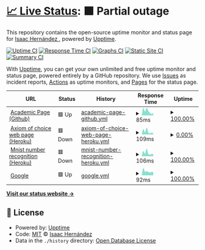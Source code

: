 # [📈 Live Status](https://demo.upptime.js.org): <!--live status--> **🟧 Partial outage**

This repository contains the open-source uptime monitor and status page for [Isaac Hernández ](https://axiom-of-choice.herokuapp.com/), powered by [Upptime](https://github.com/upptime/upptime).

[![Uptime CI](https://github.com/axiom-of-choice/uptime/workflows/Uptime%20CI/badge.svg)](https://github.com/axiom-of-choice/uptime/actions?query=workflow%3A%22Uptime+CI%22)
[![Response Time CI](https://github.com/axiom-of-choice/uptime/workflows/Response%20Time%20CI/badge.svg)](https://github.com/axiom-of-choice/uptime/actions?query=workflow%3A%22Response+Time+CI%22)
[![Graphs CI](https://github.com/axiom-of-choice/uptime/workflows/Graphs%20CI/badge.svg)](https://github.com/axiom-of-choice/uptime/actions?query=workflow%3A%22Graphs+CI%22)
[![Static Site CI](https://github.com/axiom-of-choice/uptime/workflows/Static%20Site%20CI/badge.svg)](https://github.com/axiom-of-choice/uptime/actions?query=workflow%3A%22Static+Site+CI%22)
[![Summary CI](https://github.com/axiom-of-choice/uptime/workflows/Summary%20CI/badge.svg)](https://github.com/axiom-of-choice/uptime/actions?query=workflow%3A%22Summary+CI%22)

With [Upptime](https://upptime.js.org), you can get your own unlimited and free uptime monitor and status page, powered entirely by a GitHub repository. We use [Issues](https://github.com/axiom-of-choice/uptime/issues) as incident reports, [Actions](https://github.com/axiom-of-choice/uptime/actions) as uptime monitors, and [Pages](https://demo.upptime.js.org) for the status page.

<!--start: status pages-->
<!-- This summary is generated by Upptime (https://github.com/upptime/upptime) -->
<!-- Do not edit this manually, your changes will be overwritten -->
<!-- prettier-ignore -->
| URL | Status | History | Response Time | Uptime |
| --- | ------ | ------- | ------------- | ------ |
| <img alt="" src="https://icons.duckduckgo.com/ip3/axiom-of-choice.github.io.ico" height="13"> [Academic Page (Github)](https://axiom-of-choice.github.io/) | 🟩 Up | [academic-page-github.yml](https://github.com/axiom-of-choice/uptime/commits/HEAD/history/academic-page-github.yml) | <details><summary><img alt="Response time graph" src="./graphs/academic-page-github/response-time-week.png" height="20"> 85ms</summary><br><a href="https://demo.upptime.js.org/history/academic-page-github"><img alt="Response time 101" src="https://img.shields.io/endpoint?url=https%3A%2F%2Fraw.githubusercontent.com%2Faxiom-of-choice%2Fuptime%2FHEAD%2Fapi%2Facademic-page-github%2Fresponse-time.json"></a><br><a href="https://demo.upptime.js.org/history/academic-page-github"><img alt="24-hour response time 47" src="https://img.shields.io/endpoint?url=https%3A%2F%2Fraw.githubusercontent.com%2Faxiom-of-choice%2Fuptime%2FHEAD%2Fapi%2Facademic-page-github%2Fresponse-time-day.json"></a><br><a href="https://demo.upptime.js.org/history/academic-page-github"><img alt="7-day response time 85" src="https://img.shields.io/endpoint?url=https%3A%2F%2Fraw.githubusercontent.com%2Faxiom-of-choice%2Fuptime%2FHEAD%2Fapi%2Facademic-page-github%2Fresponse-time-week.json"></a><br><a href="https://demo.upptime.js.org/history/academic-page-github"><img alt="30-day response time 93" src="https://img.shields.io/endpoint?url=https%3A%2F%2Fraw.githubusercontent.com%2Faxiom-of-choice%2Fuptime%2FHEAD%2Fapi%2Facademic-page-github%2Fresponse-time-month.json"></a><br><a href="https://demo.upptime.js.org/history/academic-page-github"><img alt="1-year response time 101" src="https://img.shields.io/endpoint?url=https%3A%2F%2Fraw.githubusercontent.com%2Faxiom-of-choice%2Fuptime%2FHEAD%2Fapi%2Facademic-page-github%2Fresponse-time-year.json"></a></details> | <details><summary><a href="https://demo.upptime.js.org/history/academic-page-github">100.00%</a></summary><a href="https://demo.upptime.js.org/history/academic-page-github"><img alt="All-time uptime 100.00%" src="https://img.shields.io/endpoint?url=https%3A%2F%2Fraw.githubusercontent.com%2Faxiom-of-choice%2Fuptime%2FHEAD%2Fapi%2Facademic-page-github%2Fuptime.json"></a><br><a href="https://demo.upptime.js.org/history/academic-page-github"><img alt="24-hour uptime 100.00%" src="https://img.shields.io/endpoint?url=https%3A%2F%2Fraw.githubusercontent.com%2Faxiom-of-choice%2Fuptime%2FHEAD%2Fapi%2Facademic-page-github%2Fuptime-day.json"></a><br><a href="https://demo.upptime.js.org/history/academic-page-github"><img alt="7-day uptime 100.00%" src="https://img.shields.io/endpoint?url=https%3A%2F%2Fraw.githubusercontent.com%2Faxiom-of-choice%2Fuptime%2FHEAD%2Fapi%2Facademic-page-github%2Fuptime-week.json"></a><br><a href="https://demo.upptime.js.org/history/academic-page-github"><img alt="30-day uptime 100.00%" src="https://img.shields.io/endpoint?url=https%3A%2F%2Fraw.githubusercontent.com%2Faxiom-of-choice%2Fuptime%2FHEAD%2Fapi%2Facademic-page-github%2Fuptime-month.json"></a><br><a href="https://demo.upptime.js.org/history/academic-page-github"><img alt="1-year uptime 100.00%" src="https://img.shields.io/endpoint?url=https%3A%2F%2Fraw.githubusercontent.com%2Faxiom-of-choice%2Fuptime%2FHEAD%2Fapi%2Facademic-page-github%2Fuptime-year.json"></a></details>
| <img alt="" src="https://icons.duckduckgo.com/ip3/axiom-of-choice.herokuapp.com.ico" height="13"> [Axiom of choice web page (Heroku)](https://axiom-of-choice.herokuapp.com/) | 🟥 Down | [axiom-of-choice-web-page-heroku.yml](https://github.com/axiom-of-choice/uptime/commits/HEAD/history/axiom-of-choice-web-page-heroku.yml) | <details><summary><img alt="Response time graph" src="./graphs/axiom-of-choice-web-page-heroku/response-time-week.png" height="20"> 109ms</summary><br><a href="https://demo.upptime.js.org/history/axiom-of-choice-web-page-heroku"><img alt="Response time 319" src="https://img.shields.io/endpoint?url=https%3A%2F%2Fraw.githubusercontent.com%2Faxiom-of-choice%2Fuptime%2FHEAD%2Fapi%2Faxiom-of-choice-web-page-heroku%2Fresponse-time.json"></a><br><a href="https://demo.upptime.js.org/history/axiom-of-choice-web-page-heroku"><img alt="24-hour response time 44" src="https://img.shields.io/endpoint?url=https%3A%2F%2Fraw.githubusercontent.com%2Faxiom-of-choice%2Fuptime%2FHEAD%2Fapi%2Faxiom-of-choice-web-page-heroku%2Fresponse-time-day.json"></a><br><a href="https://demo.upptime.js.org/history/axiom-of-choice-web-page-heroku"><img alt="7-day response time 109" src="https://img.shields.io/endpoint?url=https%3A%2F%2Fraw.githubusercontent.com%2Faxiom-of-choice%2Fuptime%2FHEAD%2Fapi%2Faxiom-of-choice-web-page-heroku%2Fresponse-time-week.json"></a><br><a href="https://demo.upptime.js.org/history/axiom-of-choice-web-page-heroku"><img alt="30-day response time 159" src="https://img.shields.io/endpoint?url=https%3A%2F%2Fraw.githubusercontent.com%2Faxiom-of-choice%2Fuptime%2FHEAD%2Fapi%2Faxiom-of-choice-web-page-heroku%2Fresponse-time-month.json"></a><br><a href="https://demo.upptime.js.org/history/axiom-of-choice-web-page-heroku"><img alt="1-year response time 319" src="https://img.shields.io/endpoint?url=https%3A%2F%2Fraw.githubusercontent.com%2Faxiom-of-choice%2Fuptime%2FHEAD%2Fapi%2Faxiom-of-choice-web-page-heroku%2Fresponse-time-year.json"></a></details> | <details><summary><a href="https://demo.upptime.js.org/history/axiom-of-choice-web-page-heroku">0.00%</a></summary><a href="https://demo.upptime.js.org/history/axiom-of-choice-web-page-heroku"><img alt="All-time uptime 67.04%" src="https://img.shields.io/endpoint?url=https%3A%2F%2Fraw.githubusercontent.com%2Faxiom-of-choice%2Fuptime%2FHEAD%2Fapi%2Faxiom-of-choice-web-page-heroku%2Fuptime.json"></a><br><a href="https://demo.upptime.js.org/history/axiom-of-choice-web-page-heroku"><img alt="24-hour uptime 0.00%" src="https://img.shields.io/endpoint?url=https%3A%2F%2Fraw.githubusercontent.com%2Faxiom-of-choice%2Fuptime%2FHEAD%2Fapi%2Faxiom-of-choice-web-page-heroku%2Fuptime-day.json"></a><br><a href="https://demo.upptime.js.org/history/axiom-of-choice-web-page-heroku"><img alt="7-day uptime 0.00%" src="https://img.shields.io/endpoint?url=https%3A%2F%2Fraw.githubusercontent.com%2Faxiom-of-choice%2Fuptime%2FHEAD%2Fapi%2Faxiom-of-choice-web-page-heroku%2Fuptime-week.json"></a><br><a href="https://demo.upptime.js.org/history/axiom-of-choice-web-page-heroku"><img alt="30-day uptime 7.96%" src="https://img.shields.io/endpoint?url=https%3A%2F%2Fraw.githubusercontent.com%2Faxiom-of-choice%2Fuptime%2FHEAD%2Fapi%2Faxiom-of-choice-web-page-heroku%2Fuptime-month.json"></a><br><a href="https://demo.upptime.js.org/history/axiom-of-choice-web-page-heroku"><img alt="1-year uptime 67.04%" src="https://img.shields.io/endpoint?url=https%3A%2F%2Fraw.githubusercontent.com%2Faxiom-of-choice%2Fuptime%2FHEAD%2Fapi%2Faxiom-of-choice-web-page-heroku%2Fuptime-year.json"></a></details>
| <img alt="" src="https://icons.duckduckgo.com/ip3/num-recognizer.herokuapp.com.ico" height="13"> [Mnist number recognition (Heroku)](https://num-recognizer.herokuapp.com/) | 🟥 Down | [mnist-number-recognition-heroku.yml](https://github.com/axiom-of-choice/uptime/commits/HEAD/history/mnist-number-recognition-heroku.yml) | <details><summary><img alt="Response time graph" src="./graphs/mnist-number-recognition-heroku/response-time-week.png" height="20"> 106ms</summary><br><a href="https://demo.upptime.js.org/history/mnist-number-recognition-heroku"><img alt="Response time 217" src="https://img.shields.io/endpoint?url=https%3A%2F%2Fraw.githubusercontent.com%2Faxiom-of-choice%2Fuptime%2FHEAD%2Fapi%2Fmnist-number-recognition-heroku%2Fresponse-time.json"></a><br><a href="https://demo.upptime.js.org/history/mnist-number-recognition-heroku"><img alt="24-hour response time 70" src="https://img.shields.io/endpoint?url=https%3A%2F%2Fraw.githubusercontent.com%2Faxiom-of-choice%2Fuptime%2FHEAD%2Fapi%2Fmnist-number-recognition-heroku%2Fresponse-time-day.json"></a><br><a href="https://demo.upptime.js.org/history/mnist-number-recognition-heroku"><img alt="7-day response time 106" src="https://img.shields.io/endpoint?url=https%3A%2F%2Fraw.githubusercontent.com%2Faxiom-of-choice%2Fuptime%2FHEAD%2Fapi%2Fmnist-number-recognition-heroku%2Fresponse-time-week.json"></a><br><a href="https://demo.upptime.js.org/history/mnist-number-recognition-heroku"><img alt="30-day response time 159" src="https://img.shields.io/endpoint?url=https%3A%2F%2Fraw.githubusercontent.com%2Faxiom-of-choice%2Fuptime%2FHEAD%2Fapi%2Fmnist-number-recognition-heroku%2Fresponse-time-month.json"></a><br><a href="https://demo.upptime.js.org/history/mnist-number-recognition-heroku"><img alt="1-year response time 217" src="https://img.shields.io/endpoint?url=https%3A%2F%2Fraw.githubusercontent.com%2Faxiom-of-choice%2Fuptime%2FHEAD%2Fapi%2Fmnist-number-recognition-heroku%2Fresponse-time-year.json"></a></details> | <details><summary><a href="https://demo.upptime.js.org/history/mnist-number-recognition-heroku">100.00%</a></summary><a href="https://demo.upptime.js.org/history/mnist-number-recognition-heroku"><img alt="All-time uptime 97.40%" src="https://img.shields.io/endpoint?url=https%3A%2F%2Fraw.githubusercontent.com%2Faxiom-of-choice%2Fuptime%2FHEAD%2Fapi%2Fmnist-number-recognition-heroku%2Fuptime.json"></a><br><a href="https://demo.upptime.js.org/history/mnist-number-recognition-heroku"><img alt="24-hour uptime 100.00%" src="https://img.shields.io/endpoint?url=https%3A%2F%2Fraw.githubusercontent.com%2Faxiom-of-choice%2Fuptime%2FHEAD%2Fapi%2Fmnist-number-recognition-heroku%2Fuptime-day.json"></a><br><a href="https://demo.upptime.js.org/history/mnist-number-recognition-heroku"><img alt="7-day uptime 100.00%" src="https://img.shields.io/endpoint?url=https%3A%2F%2Fraw.githubusercontent.com%2Faxiom-of-choice%2Fuptime%2FHEAD%2Fapi%2Fmnist-number-recognition-heroku%2Fuptime-week.json"></a><br><a href="https://demo.upptime.js.org/history/mnist-number-recognition-heroku"><img alt="30-day uptime 100.00%" src="https://img.shields.io/endpoint?url=https%3A%2F%2Fraw.githubusercontent.com%2Faxiom-of-choice%2Fuptime%2FHEAD%2Fapi%2Fmnist-number-recognition-heroku%2Fuptime-month.json"></a><br><a href="https://demo.upptime.js.org/history/mnist-number-recognition-heroku"><img alt="1-year uptime 97.40%" src="https://img.shields.io/endpoint?url=https%3A%2F%2Fraw.githubusercontent.com%2Faxiom-of-choice%2Fuptime%2FHEAD%2Fapi%2Fmnist-number-recognition-heroku%2Fuptime-year.json"></a></details>
| <img alt="" src="https://icons.duckduckgo.com/ip3/www.google.com.ico" height="13"> [Google](https://www.google.com) | 🟩 Up | [google.yml](https://github.com/axiom-of-choice/uptime/commits/HEAD/history/google.yml) | <details><summary><img alt="Response time graph" src="./graphs/google/response-time-week.png" height="20"> 92ms</summary><br><a href="https://demo.upptime.js.org/history/google"><img alt="Response time 100" src="https://img.shields.io/endpoint?url=https%3A%2F%2Fraw.githubusercontent.com%2Faxiom-of-choice%2Fuptime%2FHEAD%2Fapi%2Fgoogle%2Fresponse-time.json"></a><br><a href="https://demo.upptime.js.org/history/google"><img alt="24-hour response time 81" src="https://img.shields.io/endpoint?url=https%3A%2F%2Fraw.githubusercontent.com%2Faxiom-of-choice%2Fuptime%2FHEAD%2Fapi%2Fgoogle%2Fresponse-time-day.json"></a><br><a href="https://demo.upptime.js.org/history/google"><img alt="7-day response time 92" src="https://img.shields.io/endpoint?url=https%3A%2F%2Fraw.githubusercontent.com%2Faxiom-of-choice%2Fuptime%2FHEAD%2Fapi%2Fgoogle%2Fresponse-time-week.json"></a><br><a href="https://demo.upptime.js.org/history/google"><img alt="30-day response time 99" src="https://img.shields.io/endpoint?url=https%3A%2F%2Fraw.githubusercontent.com%2Faxiom-of-choice%2Fuptime%2FHEAD%2Fapi%2Fgoogle%2Fresponse-time-month.json"></a><br><a href="https://demo.upptime.js.org/history/google"><img alt="1-year response time 101" src="https://img.shields.io/endpoint?url=https%3A%2F%2Fraw.githubusercontent.com%2Faxiom-of-choice%2Fuptime%2FHEAD%2Fapi%2Fgoogle%2Fresponse-time-year.json"></a></details> | <details><summary><a href="https://demo.upptime.js.org/history/google">100.00%</a></summary><a href="https://demo.upptime.js.org/history/google"><img alt="All-time uptime 100.00%" src="https://img.shields.io/endpoint?url=https%3A%2F%2Fraw.githubusercontent.com%2Faxiom-of-choice%2Fuptime%2FHEAD%2Fapi%2Fgoogle%2Fuptime.json"></a><br><a href="https://demo.upptime.js.org/history/google"><img alt="24-hour uptime 100.00%" src="https://img.shields.io/endpoint?url=https%3A%2F%2Fraw.githubusercontent.com%2Faxiom-of-choice%2Fuptime%2FHEAD%2Fapi%2Fgoogle%2Fuptime-day.json"></a><br><a href="https://demo.upptime.js.org/history/google"><img alt="7-day uptime 100.00%" src="https://img.shields.io/endpoint?url=https%3A%2F%2Fraw.githubusercontent.com%2Faxiom-of-choice%2Fuptime%2FHEAD%2Fapi%2Fgoogle%2Fuptime-week.json"></a><br><a href="https://demo.upptime.js.org/history/google"><img alt="30-day uptime 100.00%" src="https://img.shields.io/endpoint?url=https%3A%2F%2Fraw.githubusercontent.com%2Faxiom-of-choice%2Fuptime%2FHEAD%2Fapi%2Fgoogle%2Fuptime-month.json"></a><br><a href="https://demo.upptime.js.org/history/google"><img alt="1-year uptime 100.00%" src="https://img.shields.io/endpoint?url=https%3A%2F%2Fraw.githubusercontent.com%2Faxiom-of-choice%2Fuptime%2FHEAD%2Fapi%2Fgoogle%2Fuptime-year.json"></a></details>

<!--end: status pages-->

[**Visit our status website →**](https://demo.upptime.js.org)

## 📄 License

- Powered by: [Upptime](https://github.com/upptime/upptime)
- Code: [MIT](./LICENSE) © [Isaac Hernández ](https://axiom-of-choice.herokuapp.com/)
- Data in the `./history` directory: [Open Database License](https://opendatacommons.org/licenses/odbl/1-0/)
